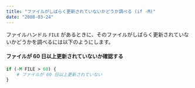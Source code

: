 ```yaml
---
title: "ファイルがしばらく更新されていないかどうか調べる (if -M)"
date: "2008-03-24"
---
```


ファイルハンドル `FILE` があるときに、そのファイルがしばらく更新されていないかどうかを調べるには以下のようにします。

#### ファイルが 60 日以上更新されていないか確認する

~~~ perl
if (-M FILE > 60) {
    # ファイルが 60 日以上更新されていない
}
~~~

